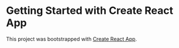 # Getting Started with Create React App

  
This project was bootstrapped with [Create React App](https://github.com/facebook/create-react-app). 
 

